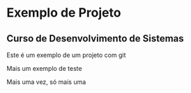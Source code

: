 # Exemplo de Projeto

## Curso de Desenvolvimento de Sistemas

Este é um exemplo de um projeto com git 

Mais um exemplo de teste

Mais uma vez, só mais uma 

